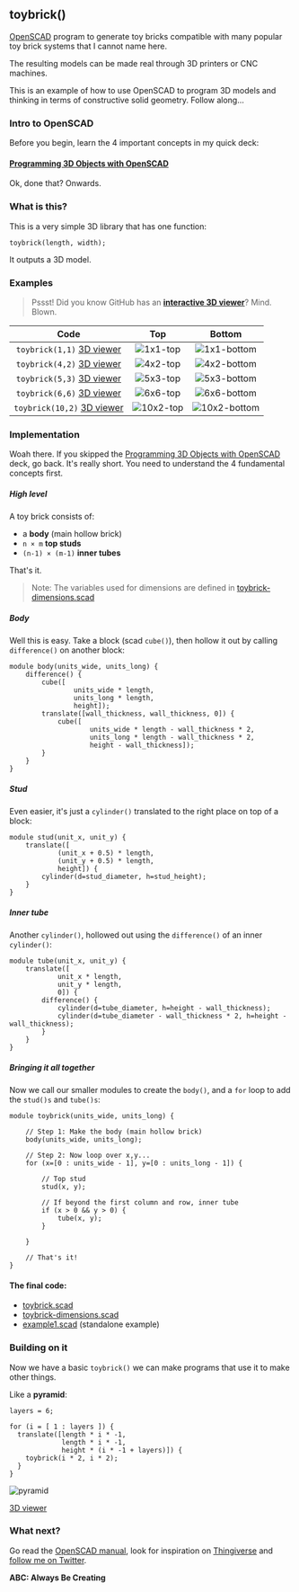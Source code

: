 toybrick()
----------

[OpenSCAD](http://openscad.org) program to generate toy bricks compatible with many popular toy brick systems that I cannot name here.

The resulting models can be made real through 3D printers or CNC machines.

This is an example of how to use OpenSCAD to program 3D models and thinking in terms of constructive solid geometry. Follow along...

### Intro to OpenSCAD

Before you begin, learn the 4 important concepts in my quick deck:

#### [Programming 3D Objects with OpenSCAD](https://speakerdeck.com/joewalnes/programming-3d-object)

Ok, done that? Onwards.

### What is this?

This is a very simple 3D library that has one function:

```scad
toybrick(length, width);
```

It outputs a 3D model.

### Examples

> Pssst! Did you know GitHub has an **[interactive 3D viewer](examples/toybrick-4x2.stl)**? Mind. Blown.

| Code                                                      | Top                                               | Bottom                                               |
|:---------------------------------------------------------:|:-------------------------------------------------:|:----------------------------------------------------:|
| `toybrick(1,1)`  [3D viewer](examples/toybrick-1x1.stl)   | ![1x1-top](examples/images/toybrick-1x1-01.png)   | ![1x1-bottom](examples/images/toybrick-1x1-02.png)   |
| `toybrick(4,2)`  [3D viewer](examples/toybrick-4x2.stl)   | ![4x2-top](examples/images/toybrick-4x2-01.png)   | ![4x2-bottom](examples/images/toybrick-4x2-02.png)   |
| `toybrick(5,3)`  [3D viewer](examples/toybrick-5x3.stl)   | ![5x3-top](examples/images/toybrick-5x3-01.png)   | ![5x3-bottom](examples/images/toybrick-5x3-02.png)   |
| `toybrick(6,6)`  [3D viewer](examples/toybrick-6x6.stl)   | ![6x6-top](examples/images/toybrick-6x6-01.png)   | ![6x6-bottom](examples/images/toybrick-6x6-02.png)   |
| `toybrick(10,2)` [3D viewer](examples/toybrick-10x2.stl)  | ![10x2-top](examples/images/toybrick-10x2-01.png) | ![10x2-bottom](examples/images/toybrick-10x2-02.png) |

### Implementation

Woah there. If you skipped the [Programming 3D Objects with OpenSCAD](https://speakerdeck.com/joewalnes/programming-3d-object) deck, go back. It's really short. You need to understand the 4 fundamental concepts first.

##### High level

A toy brick consists of:
* a **body** (main hollow brick)
* `n × m` **top studs**
* `(n-1) × (m-1)` **inner tubes**

That's it.

> Note: The variables used for dimensions are defined in [toybrick-dimensions.scad](toybrick-dimensions.scad)

##### Body

Well this is easy. Take a block (scad `cube()`), then hollow it out by calling `difference()` on another block:

```scad
module body(units_wide, units_long) {
	difference() {
		cube([
				units_wide * length,
				units_long * length,
				height]);
		translate([wall_thickness, wall_thickness, 0]) {
			cube([
					units_wide * length - wall_thickness * 2,
					units_long * length - wall_thickness * 2,
					height - wall_thickness]);
		}
	}
}
```

##### Stud

Even easier, it's just a `cylinder()` translated to the right place on top of a block:

```scad
module stud(unit_x, unit_y) {
	translate([
			(unit_x + 0.5) * length,
			(unit_y + 0.5) * length,
			height]) {
		cylinder(d=stud_diameter, h=stud_height);
	}
}
```

##### Inner tube

Another `cylinder()`, hollowed out using the `difference()` of an inner `cylinder()`:

```scad
module tube(unit_x, unit_y) {
	translate([
			unit_x * length,
			unit_y * length,
			0]) {
		difference() {
			cylinder(d=tube_diameter, h=height - wall_thickness);
			cylinder(d=tube_diameter - wall_thickness * 2, h=height - wall_thickness);
		}
	}
}
```

##### Bringing it all together

Now we call our smaller modules to create the `body()`, and a `for` loop to add the `stud()s` and `tube()s`:

```scad
module toybrick(units_wide, units_long) {

	// Step 1: Make the body (main hollow brick)
	body(units_wide, units_long);

	// Step 2: Now loop over x,y...
	for (x=[0 : units_wide - 1], y=[0 : units_long - 1]) {

		// Top stud
		stud(x, y);

		// If beyond the first column and row, inner tube
		if (x > 0 && y > 0) {
			tube(x, y);
		}

	}

	// That's it!
}
```

#### The final code:

* [toybrick.scad](toybrick.scad)
* [toybrick-dimensions.scad](toybrick-dimensions.scad)
* [example1.scad](example1.scad) (standalone example)

### Building on it

Now we have a basic `toybrick()` we can make programs that use it to make other things.

Like a **pyramid**:

```scad
layers = 6;

for (i = [ 1 : layers ]) {
  translate([length * i * -1,
             length * i * -1,
             height * (i * -1 + layers)]) {
    toybrick(i * 2, i * 2);
  }
}
```
![pyramid](examples/images/pyramid.png)

[3D viewer](examples/pyramid.stl)

### What next?

Go read the [OpenSCAD manual](https://en.wikibooks.org/wiki/OpenSCAD_User_Manual), look for inspiration on [Thingiverse](http://www.thingiverse.com/search?q=openscad) and [follow me on Twitter](https://twitter.com/joewalnes).

**ABC: Always Be Creating**

